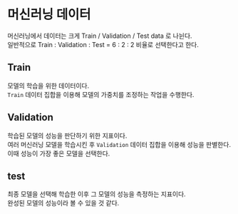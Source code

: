 # 머신러닝 데이터
머신러닝에서 데이터는 크게 Train / Validation / Test data 로 나뉜다.  
일반적으로 Train : Validation : Test = 6 : 2 : 2 비율로 선택한다고 한다.

## Train
모델의 학습을 위한 데이터이다.  
`Train` 데이터 집합을 이용해 모델의 가중치를 조정하는 작업을 수행한다.  

## Validation 
학습된 모델의 성능을 판단하기 위한 지표이다.  
여러 머신러닝 모델을 학습시킨 후 `Validation` 데이터 집합을 이용해 성능을 판별한다. 이때 성능이 가장 좋은 모델을 선택한다.

## test 
최종 모델을 선택해 학습한 이후 그 모델의 성능을 측정하는 지표이다.  
완성된 모델의 성능이라 볼 수 있을 것 같다.  
